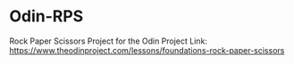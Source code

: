 # Odin-RPS
Rock Paper Scissors Project for the Odin Project
Link: https://www.theodinproject.com/lessons/foundations-rock-paper-scissors